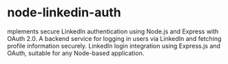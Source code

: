 # node-linkedin-auth
mplements secure LinkedIn authentication using Node.js and Express with OAuth 2.0.  A backend service for logging in users via LinkedIn and fetching profile information securely.  LinkedIn login integration using Express.js and OAuth, suitable for any Node-based application.
